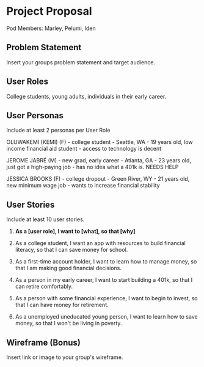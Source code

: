 # Project Proposal

Pod Members: Marley, Pelumi, Iden

## Problem Statement

Insert your groups problem statement and target audience.

## User Roles

College students, young adults, individuals in their early career.

## User Personas

Include at least 2 personas per User Role

OLUWAKEMI (KEMI) (F)
    - college student
    - Seattle, WA
    - 19 years old, low income financial aid student
    - access to technology is decent

JEROME JABRÉ (M)
    - new grad, early career
    - Atlanta, GA
    - 23 years old, just got a high-paying job
    - has no idea what a 401k is. NEEDS HELP

JESSICA BROOKS (F)
    - college dropout
    - Green River, WY
    - 21 years old, new minimum wage job
    - wants to increase financial stability


## User Stories

Include at least 10 user stories.

1. **As a [user role], I want to [what], so that [why]**

1. As a college student, I want an app with resources to build financial literacy, so that I can save money for school.
2. As a first-time account holder, I want to learn how to manage money, so that I am making good financial decisions.
3. As a person in my early career, I want to start building a 401k, so that I can retire comfortably.
4. As a person with some financial experience, I want to begin to invest, so that I can have money for retirement.
5. As a unemployed uneducated young person, I want to learn how to save money, so that I won't be living in poverty.

## Wireframe (Bonus)

Insert link or image to your group's wireframe. 
